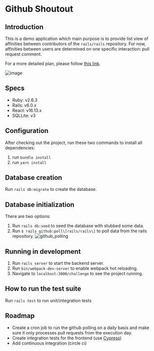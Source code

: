 # Github Shoutout

## Introduction
This is a demo application which main purpose is to provide list view of affinities between contributors of the `rails/rails` repository.
For now, affinities between users are determined on one specific interaction: pull request comment.

For a more detailed plan, please follow [this link](https://docs.google.com/document/d/1ro_LATcl1rGkFakaJCy_ta-0mx2OOKfsFNEuiDEYZ8o/edit?usp=sharing).

![image](https://user-images.githubusercontent.com/3678598/90801497-57b72100-e2ec-11ea-83f5-6a730627bd27.png)

## Specs
- Ruby: v2.6.3
- Rails: v6.0.x
- React: v16.13.x
- SQLLite: v3

## Configuration
After checking out the project, run these two commands to install all dependencies:
1) run `bundle install`
2) run `yarn install`

## Database creation
Run `rails db:migrate` to create the database.

## Database initialization
There are two options:
1) Run `rails db:seed` to seed the database with stubbed some data.
2) Run `$ rails github:poll\[rails/rails\]` to poll data from the rails repository.
![github_polling](https://user-images.githubusercontent.com/3678598/90932135-6a0c8a00-e3d4-11ea-962c-f24e06097092.gif)

## Running in development
1) Run `rails server` to start the backend server.
2) Run `bin/webpack-dev-server` to enable webpack hot reloading.
3) Navigate to `localhost:3000/challenge` to see the project running.

## How to run the test suite
Run `rails test` to run unit/integration tests

## Roadmap
- Create a cron job to run the github polling on a daily basis and make sure it only processes pull requests from the execution day.
- Create integration tests for the frontend (use [Cypress](https://github.com/cypress-io/cypress))
- Add continuous integration (circle ci)
